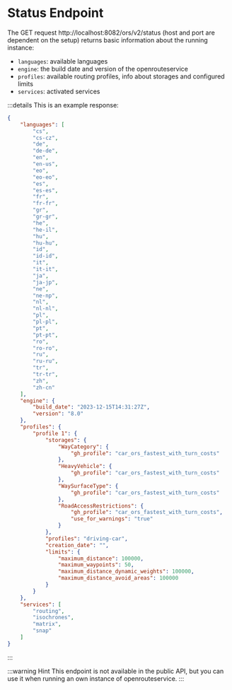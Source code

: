 # Status Endpoint

The GET request http://localhost:8082/ors/v2/status (host and port are dependent on the setup) returns basic information about the running instance:

* `languages`: available languages
* `engine`: the build date and version of the openrouteservice
* `profiles`: available routing profiles, info about storages and configured limits
* `services`: activated services

[//]: # (TODO: engine git die ORS version aus, nicht die eigentliche engine version, die wir dann auch im graph management verwenden, oder?)

 
:::details This is an example response: 
```json
{
    "languages": [
        "cs",
        "cs-cz",
        "de",
        "de-de",
        "en",
        "en-us",
        "eo",
        "eo-eo",
        "es",
        "es-es",
        "fr",
        "fr-fr",
        "gr",
        "gr-gr",
        "he",
        "he-il",
        "hu",
        "hu-hu",
        "id",
        "id-id",
        "it",
        "it-it",
        "ja",
        "ja-jp",
        "ne",
        "ne-np",
        "nl",
        "nl-nl",
        "pl",
        "pl-pl",
        "pt",
        "pt-pt",
        "ro",
        "ro-ro",
        "ru",
        "ru-ru",
        "tr",
        "tr-tr",
        "zh",
        "zh-cn"
    ],
    "engine": {
        "build_date": "2023-12-15T14:31:27Z",
        "version": "8.0"
    },
    "profiles": {
        "profile 1": {
            "storages": {
                "WayCategory": {
                    "gh_profile": "car_ors_fastest_with_turn_costs"
                },
                "HeavyVehicle": {
                    "gh_profile": "car_ors_fastest_with_turn_costs"
                },
                "WaySurfaceType": {
                    "gh_profile": "car_ors_fastest_with_turn_costs"
                },
                "RoadAccessRestrictions": {
                    "gh_profile": "car_ors_fastest_with_turn_costs",
                    "use_for_warnings": "true"
                }
            },
            "profiles": "driving-car",
            "creation_date": "",
            "limits": {
                "maximum_distance": 100000,
                "maximum_waypoints": 50,
                "maximum_distance_dynamic_weights": 100000,
                "maximum_distance_avoid_areas": 100000
            }
        }
    },
    "services": [
        "routing",
        "isochrones",
        "matrix",
        "snap"
    ]
}
```
:::

:::warning Hint
This endpoint is not available in the public API, but you can use it when running an own instance of openrouteservice.
:::